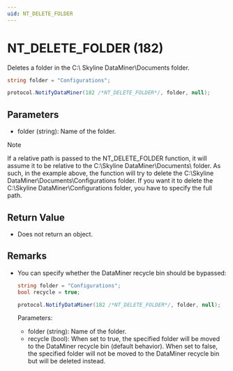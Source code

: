 ```yaml
---
uid: NT_DELETE_FOLDER
---
```


# NT_DELETE_FOLDER (182)

Deletes a folder in the C:\ Skyline DataMiner\Documents folder.

```csharp
string folder = "Configurations";

protocol.NotifyDataMiner(182 /*NT_DELETE_FOLDER*/, folder, null);
```

## Parameters

- folder (string): Name of the folder.

> [!NOTE]
> If a relative path is passed to the NT_DELETE_FOLDER function, it will assume it to be relative to the C:\Skyline DataMiner\Documents\ folder. As such, in the example above, the function will try to delete the C:\Skyline DataMiner\Documents\Configurations folder. If you want it to delete the C:\Skyline DataMiner\Configurations folder, you have to specify the full path.

## Return Value

- Does not return an object.

## Remarks

- You can specify whether the DataMiner recycle bin should be bypassed:<!-- RN 24639 -->

  ```csharp
  string folder = "Configurations";
  bool recycle = true;

  protocol.NotifyDataMiner(182 /*NT_DELETE_FOLDER*/, folder, null);
  ```

  Parameters:
  - folder (string): Name of the folder.
  - recycle (bool): When set to true, the specified folder will be moved to the DataMiner recycle bin (default behavior). When set to false, the specified folder will not be moved to the DataMiner recycle bin but will be deleted instead.
